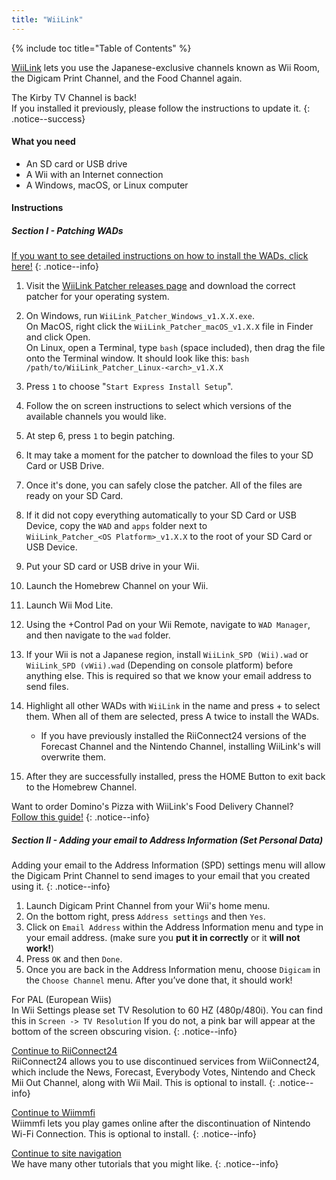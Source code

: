 ```yaml
---
title: "WiiLink"
---
```


{% include toc title="Table of Contents" %}

[WiiLink](https://wiilink24.com/) lets you use the Japanese-exclusive channels known as Wii Room, the Digicam Print Channel, and the Food Channel again.

The Kirby TV Channel is back! <br> If you installed it previously, please follow the instructions to update it.
{: .notice--success}

#### What you need

- An SD card or USB drive
- A Wii with an Internet connection
- A Windows, macOS, or Linux computer

#### Instructions

##### Section I - Patching WADs

[If you want to see detailed instructions on how to install the WADs, click here!](wiimodlite)
{: .notice--info}

1. Visit the [WiiLink Patcher releases page](https://github.com/WiiLink24/WiiLink24-Patcher/releases) and download the correct patcher for your operating system.
1. On Windows, run `WiiLink_Patcher_Windows_v1.X.X.exe`. <br> On MacOS, right click the `WiiLink_Patcher_macOS_v1.X.X` file in Finder and click Open. <br> On Linux, open a Terminal, type `bash` (space included), then drag the file onto the Terminal window. It should look like this: `bash /path/to/WiiLink_Patcher_Linux-<arch>_v1.X.X`
1. Press `1` to choose "`Start Express Install Setup`".
1. Follow the on screen instructions to select which versions of the available channels you would like.
1. At step 6, press `1` to begin patching.
1. It may take a moment for the patcher to download the files to your SD Card or USB Drive.
1. Once it's done, you can safely close the patcher. All of the files are ready on your SD Card.
1. If it did not copy everything automatically to your SD Card or USB Device, copy the `WAD` and `apps` folder next to<br>`WiiLink_Patcher_<OS Platform>_v1.X.X` to the root of your SD Card or USB Device.
1. Put your SD card or USB drive in your Wii.
1. Launch the Homebrew Channel on your Wii.
1. Launch Wii Mod Lite.
1. Using the +Control Pad on your Wii Remote, navigate to `WAD Manager`, and then navigate to the `wad` folder.
1. If your Wii is not a Japanese region, install `WiiLink_SPD (Wii).wad` or `WiiLink_SPD (vWii).wad` (Depending on console platform) before anything else. This is required so that we know your email address to send files.
1. Highlight all other WADs with `WiiLink` in the name and press + to select them. When all of them are selected, press A twice to install the WADs.
    - If you have previously installed the RiiConnect24 versions of the Forecast Channel and the Nintendo Channel, installing WiiLink's will overwrite them.

1. After they are successfully installed, press the HOME Button to exit back to the Homebrew Channel.

Want to order Domino's Pizza with WiiLink's Food Delivery Channel?<br>[Follow this guide!](wiilink-demae-dominos)
{: .notice--info}

##### Section II - Adding your email to Address Information (Set Personal Data)

Adding your email to the Address Information (SPD) settings menu will allow the Digicam Print Channel to send images to your email that you created using it.
{: .notice--info}

1. Launch Digicam Print Channel from your Wii's home menu.
2. On the bottom right, press `Address settings` and then `Yes`.
3. Click on `Email Address` within the Address Information menu and type in your email address. (make sure you **put it in correctly** or it **will not work!**)
4. Press `OK` and then `Done`.
5. Once you are back in the Address Information menu, choose `Digicam` in the `Choose Channel` menu. After you’ve done that, it should work!

For PAL (European Wiis)<br> In Wii Settings please set TV Resolution to 60 HZ (480p/480i). You can find this in `Screen -> TV Resolution` If you do not, a pink bar will appear at the bottom of the screen obscuring vision.
{: .notice--info}

[Continue to RiiConnect24](riiconnect24)<br> RiiConnect24 allows you to use discontinued services from WiiConnect24, which include the News, Forecast, Everybody Votes, Nintendo and Check Mii Out Channel, along with Wii Mail. This is optional to install.
{: .notice--info}

[Continue to Wiimmfi](wiimmfi)<br> Wiimmfi lets you play games online after the discontinuation of Nintendo Wi-Fi Connection. This is optional to install.
{: .notice--info}

[Continue to site navigation](site-navigation)<br> We have many other tutorials that you might like.
{: .notice--info}
